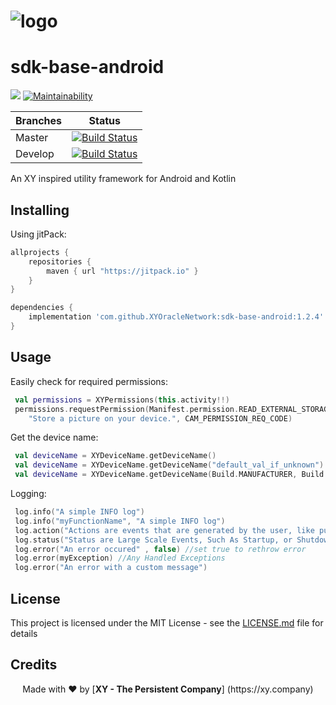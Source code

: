 [logo]: https://cdn.xy.company/img/brand/XY_Logo_GitHub.png

# ![logo]

# sdk-base-android

[![](https://jitpack.io/v/XYOracleNetwork/sdk-base-android.svg)](https://jitpack.io/#XYOracleNetwork/sdk-base-android) [![Maintainability](https://api.codeclimate.com/v1/badges/6f2827f8a4103feb7aca/maintainability)](https://codeclimate.com/github/XYOracleNetwork/sdk-base-android/maintainability)

| Branches        | Status           |
| ------------- |:-------------:|
| Master      | [![Build Status](https://travis-ci.com/XYOracleNetwork/sdk-base-android.svg?branch=master)](https://travis-ci.com/XYOracleNetwork/sdk-base-android) |
| Develop      | [![Build Status](https://travis-ci.com/XYOracleNetwork/sdk-base-android.svg?branch=develop)](https://travis-ci.com/XYOracleNetwork/sdk-base-android)      |

An XY inspired utility framework for Android and Kotlin

## Installing

Using jitPack:

```gradle
allprojects {
    repositories {
        maven { url "https://jitpack.io" }
    }
}

```

```gradle
dependencies {
    implementation 'com.github.XYOracleNetwork:sdk-base-android:1.2.4'
}
```

## Usage

Easily check for required permissions:

``` kotlin
 val permissions = XYPermissions(this.activity!!)
 permissions.requestPermission(Manifest.permission.READ_EXTERNAL_STORAGE,
    "Store a picture on your device.", CAM_PERMISSION_REQ_CODE)
```

Get the device name:

``` kotlin
 val deviceName = XYDeviceName.getDeviceName()
 val deviceName = XYDeviceName.getDeviceName("default_val_if_unknown")
 val deviceName = XYDeviceName.getDeviceName(Build.MANUFACTURER, Build.MODEL, "default_val_if_unknown")
```

Logging:

``` kotlin
 log.info("A simple INFO log")
 log.info("myFunctionName", "A simple INFO log")
 log.action("Actions are events that are generated by the user, like pushing a button")
 log.status("Status are Large Scale Events, Such As Startup, or Shutdown")
 log.error("An error occured" , false) //set true to rethrow error
 log.error(myException) //Any Handled Exceptions
 log.error("An error with a custom message")
```

## License

This project is licensed under the MIT License - see the [LICENSE.md](LICENSE.md) file for details

## Credits

<p align="center">Made with  ❤️  by [<b>XY - The Persistent Company</b>] (https://xy.company)</p>
